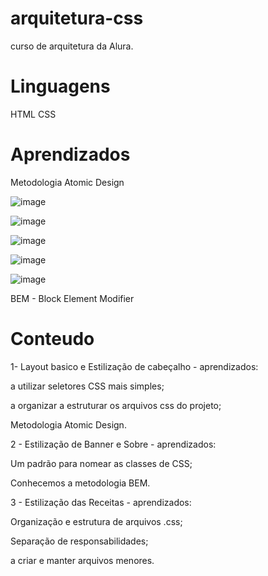 # arquitetura-css
curso de arquitetura da Alura. 

# Linguagens

HTML
CSS

# Aprendizados

Metodologia Atomic Design

![image](https://user-images.githubusercontent.com/104031152/223121785-ec98c821-9a06-4381-aded-a2667155e8c1.png)

![image](https://user-images.githubusercontent.com/104031152/223124053-e2c79137-ae3b-4fbb-91a8-09eaeb8f8332.png)

![image](https://user-images.githubusercontent.com/104031152/223124294-a43968bc-d18d-4b89-8dbc-2ed1ba5e2c06.png)

![image](https://user-images.githubusercontent.com/104031152/223124504-68b8247f-9923-4d33-8a7a-51fdd31a2d8f.png)

![image](https://user-images.githubusercontent.com/104031152/223124720-c87ab330-261c-41c3-95e4-28824e81abea.png)

BEM - Block Element Modifier

# Conteudo

1- Layout basico e Estilização de cabeçalho - aprendizados:

a utilizar seletores CSS mais simples;

a organizar a estruturar os arquivos css do projeto;

Metodologia Atomic Design.

2 - Estilização de Banner e Sobre - aprendizados:

Um padrão para nomear as classes de CSS;

Conhecemos a metodologia BEM.

3 - Estilização das Receitas - aprendizados:

Organização e estrutura de arquivos .css;

Separação de responsabilidades;

a criar e manter arquivos menores.





